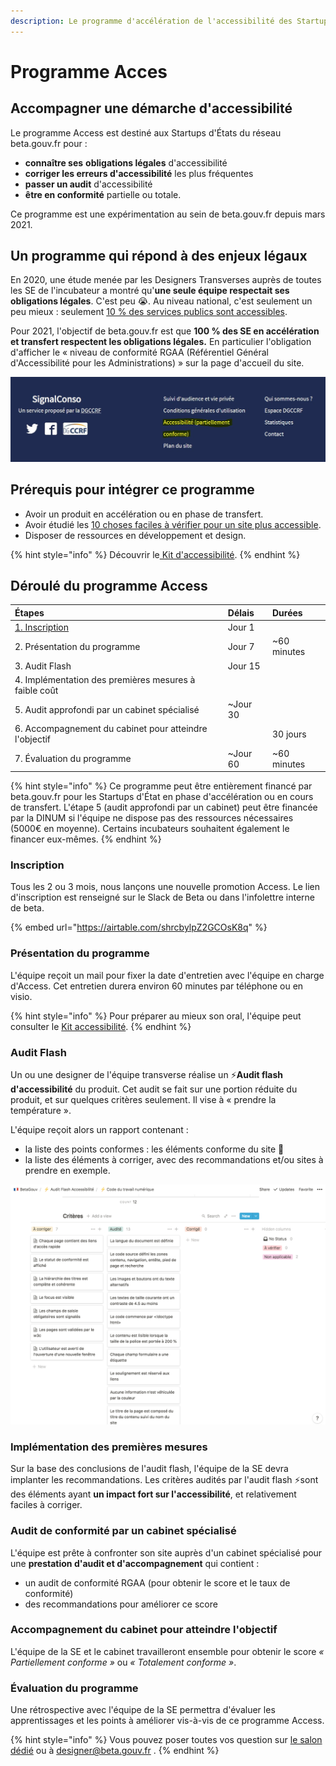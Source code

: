 ```yaml
---
description: Le programme d'accélération de l'accessibilité des Startups d'État.
---
```


# Programme Acces

## Accompagner une démarche d'accessibilité

Le programme Access est destiné aux Startups d'États du réseau beta.gouv.fr pour :

* **connaître ses** **obligations légales** d'accessibilité
* **corriger les erreurs d'accessibilité** les plus fréquentes 
* **passer un audit** d'accessibilité
* **être en conformité** partielle ou totale.

Ce programme est une expérimentation au sein de beta.gouv.fr depuis mars 2021.

## Un programme qui répond à des enjeux légaux

En 2020, une étude menée par les Designers Transverses auprès de toutes les SE de l'incubateur a montré qu'**une seule équipe respectait ses obligations légales**. C'est peu 😭. Au niveau national, c'est seulement un peu mieux : seulement [10 % des services publics sont accessibles](https://observatoire.numerique.gouv.fr/).

Pour 2021, l'objectif de beta.gouv.fr est que **100 % des SE en accélération et transfert respectent les obligations légales.** En particulier l'obligation d'afficher le « niveau de conformité  RGAA \(Référentiel Général d'Accessibilité pour les Administrations\) » sur la page d'accueil du site.

![SignalConso affiche &quot;partiellement conforme&quot; sur toutes les pages de son service](../../.gitbook/assets/signal-conso-access.png)

## Prérequis pour intégrer ce programme

* Avoir un produit en accélération ou en phase de transfert.
* Avoir étudié les [10 choses faciles à vérifier pour un site plus accessible](https://doc.incubateur.net/design/nos-rendez-vous-design/formation/accessibilite/10-choses-faciles-a-verifier-pour-un-site-plus-accessible).
* Disposer de ressources en développement et design.

{% hint style="info" %}
Découvrir le[ Kit d'accessibilité](https://doc.incubateur.net/design/ressources-design/kit-accessibilite).
{% endhint %}

## Déroulé du programme Access

| Étapes | Délais | Durées |
| :--- | :--- | :--- |
| [ 1. Inscription](https://airtable.com/shrcbylpZ2GCOsK8q) | Jour 1 |  |
| 2. Présentation du programme | Jour 7 | ~60 minutes |
| 3. Audit Flash | Jour 15 |  |
| 4. Implémentation des premières mesures à faible coût |  |  |
| 5. Audit approfondi par un cabinet spécialisé | ~Jour 30 |  |
| 6. Accompagnement du cabinet pour atteindre l'objectif |  | 30 jours |
| 7. Évaluation du programme | ~Jour 60 | ~60 minutes |

{% hint style="info" %}
Ce programme peut être entièrement financé par beta.gouv.fr pour les Startups d'État en phase d'accélération ou en cours de transfert. L'étape 5 \(audit approfondi par un cabinet\) peut être financée par la DINUM si l'équipe ne dispose pas des ressources nécessaires \(5000€ en moyenne\). Certains incubateurs souhaitent également le financer eux-mêmes.
{% endhint %}



### Inscription

Tous les 2 ou 3 mois, nous lançons une nouvelle promotion Access. Le lien d'inscription est renseigné sur le Slack de Beta ou dans l'infolettre interne de beta.

{% embed url="https://airtable.com/shrcbylpZ2GCOsK8q" %}

### Présentation du programme

L'équipe reçoit un mail pour fixer la date d'entretien avec l'équipe en charge d'Access. Cet entretien durera environ 60 minutes par téléphone ou en visio. 

{% hint style="info" %}
Pour préparer au mieux son oral, l'équipe peut consulter le [Kit accessibilité](https://doc.incubateur.net/design/ressources-design/kit-accessibilite).
{% endhint %}

### Audit Flash

Un ou une designer de l'équipe transverse réalise un ⚡**Audit flash d'accessibilité** du produit. Cet audit se fait sur une portion réduite du produit, et sur quelques critères seulement. Il vise à « prendre la température ».

L'équipe reçoit alors un rapport contenant :

* la liste des points conformes : les éléments conforme du site 🎉
* la liste des éléments à corriger, avec des recommandations et/ou sites à prendre en exemple.

![Rapport de l&apos;audit flash pour Code Du Travail Num&#xE9;rique](../../.gitbook/assets/image%20%2811%29.png)



### Implémentation des premières mesures

Sur la base des conclusions de l'audit flash, l'équipe de la SE devra implanter les recommandations. Les critères audités par l'audit flash ⚡sont des éléments ayant **un impact fort sur l'accessibilité**, et relativement faciles à corriger.

### Audit de conformité par un cabinet spécialisé

L'équipe est prête à confronter son site auprès d'un cabinet spécialisé pour une **prestation d'audit et d'accompagnement** qui contient :

* un audit de conformité RGAA \(pour obtenir le score et le taux de conformité\)
* des recommandations pour améliorer ce score

### Accompagnement du cabinet pour atteindre l'objectif

L'équipe de la SE et le cabinet travailleront ensemble pour obtenir le score _« Partiellement conforme »_ ou _« Totalement conforme »_.

### Évaluation du programme

Une rétrospective avec l'équipe de la SE permettra d'évaluer les apprentissages et les points à améliorer vis-à-vis de ce programme Access.

{% hint style="info" %}
Vous pouvez poser toutes vos question sur [le salon dédié](https://mattermost.incubateur.net/betagouv/channels/c015lnmttj9) ou à designer@beta.gouv.fr .
{% endhint %}

